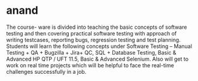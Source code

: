 # anand
The course- ware is divided into teaching the basic concepts of software testing and then covering practical software testing with approach of writing testcases, reporting bugs, regression testing and test planning. Students will learn the following concepts under Software Testing – Manual Testing + QA + Bugzilla + Jira+ QC, SQL + Database Testing, Basic &amp; Advanced HP QTP / UFT 11.5, Basic &amp; Advanced Selenium. Also will get to work on real time projects which will be helpful to face the real-time challenges successfully in a job.
